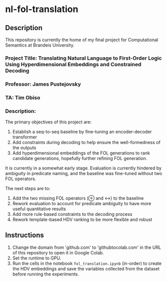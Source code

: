 # nl-fol-translation


## Description
This repository is currently the home of my final project for Computational
Semantics at Brandeis University.

### Project Title: Translating Natural Language to First-Order Logic Using Hyperdimensional Embeddings and Constrained Decoding

### Professor: James Pustejovsky
### TA: Tim Obiso

### Description:

The primary objectives of this project are:
1. Establish a seq-to-seq baseline by fine-tuning an encoder-decoder 
transformer
2. Add constraints during decoding to help ensure the well-formedness of the
outputs
3. Add hyperdimensional embeddings of the FOL generations to rank candidate
generations, hopefully further refining FOL generation.

It is currently in a somewhat early stage. Evaluation is currently hindered by
ambiguity in predicate naming, and the baseline was fine-tuned without two FOL
operators.

The next steps are to:
1. Add the two missing FOL operators (⊕ and ↔) to the baseline
2. Rework evaluation to account for predicate ambiguity to have more useful
quantitative results
3. Add more rule-based constraints to the decoding process
4. Rework template-based HDV ranking to be more flexible and robust


## Instructions
1. Change the domain from 'github.com' to 'githubtocolab.com' in the URL of this
repository to open it in Google Colab.
2. Set the runtime to GPU.
3. Run the cells in the notebook `fol_translation.ipynb` (in-order) to create the 
HDV embeddings and save the variables collected from the dataset before running
the experiments.
